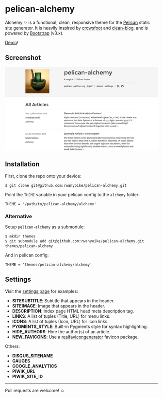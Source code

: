 # pelican-alchemy

Alchemy ✨ is a functional, clean, responsive theme for the [Pelican](http://getpelican.com) static site generator. It is heavily inspired by [crowsfoot](http://github.com/porterjamesj/crowsfoot) and [clean-blog](https://github.com/BlackrockDigital/startbootstrap-clean-blog), and is powered by [Bootstrap](https://github.com/twbs/bootstrap) (v3.x).

[Demo](https://rwanyoike.github.io/pelican-alchemy/)!

## Screenshot

![Screenshot](screenshot.jpg "Screenshot")

## Installation

First, clone the repo onto your device:

    $ git clone git@github.com:rwanyoike/pelican-alchemy.git

Point the `THEME` variable in your pelican config to the `alchemy` folder:

    THEME = '/path/to/pelican-alchemy/alchemy'

### Alternative

Setup `pelican-alchemy` as a submodule:

    $ mkdir themes
    $ git submodule add git@github.com:rwanyoike/pelican-alchemy.git themes/pelican-alchemy

And in pelican config:

    THEME = 'themes/pelican-alchemy/alchemy'

## Settings

Visit the [settings page](https://rwanyoike.github.io/pelican-alchemy/pages/settings.html) for examples:

- **SITESUBTITLE**: Subtitle that appears in the header.
- **SITEIMAGE**: Image that appears in the header.
- **DESCRIPTION**: Index page HTML head meta description tag.
- **LINKS**: A list of tuples (Title, URL) for menu links.
- **ICONS**: A list of tuples (Icon, URL) for icon links.
- **PYGMENTS_STYLE**: Built-in Pygments style for syntax highlighting.
- **HIDE_AUTHORS**: Hide the author(s) of an article.
- **NEW_FAVICONS**: Use a [realfavicongenerator](https://realfavicongenerator.net/blog/new-favicon-package-less-is-more/) favicon package.

Others:

- **DISQUS_SITENAME**
- **GAUGES**
- **GOOGLE_ANALYTICS**
- **PIWIK_URL**
- **PIWIK_SITE_ID**

---

Pull requests are welcome! ☺️
